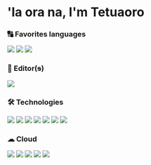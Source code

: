 # 'Ia ora na, I'm Tetuaoro

### 🔠 Favorites languages

<p>
    <img src="https://img.shields.io/badge/-rust-red" />
    <img src="https://img.shields.io/badge/-typescript-blue" />
    <img src="https://img.shields.io/badge/-solidity-white" />
</p>

### 📄 Editor(<del>s</del>)

<p>
  <img src="https://img.shields.io/badge/Editor-VS_Code-informational?style=flat&logo=visual-studio-code&logoColor=blue&color=blue&labelColor=20232A"/>
</p>

### 🛠 Technologies

<p>
  <img src="https://img.shields.io/badge/-React-informational?style=flat&logo=react&logoColor=cyan&color=cyan&labelColor=20232A"/>
  <img src="https://img.shields.io/badge/-NextJs-informational?style=flat&logo=Next.js&logoColor=white&color=black&labelColor=20232A"/>
  <img src="https://img.shields.io/badge/-Typescript-informational?style=flat&logo=typescript&logoColor=blue&color=blue&labelColor=20232A"/>
  <img src="https://img.shields.io/badge/-Express-informational?style=flat&logo=express&logoColor=green&color=green&labelColor=20232A"/>
  <img src="https://img.shields.io/badge/-Node-informational?style=flat&logo=node.js&logoColor=green&color=green&labelColor=20232A"/>
  <img src="https://img.shields.io/badge/-Solidity-informational?style=flat&logo=solidity&logoColor=white&color=white&labelColor=20232A"/>
  <img src="https://img.shields.io/badge/-Rust-informational?style=flat&logo=rust&logoColor=red&color=red&labelColor=20232A"/>
</p>

### ☁ Cloud

<p>
  <img src="https://img.shields.io/badge/-Heroku-informational?style=flat&logo=heroku&logoColor=purple&color=purple&labelColor=20232A"/>
  <img src="https://img.shields.io/badge/-OVH-informational?style=flat&logo=ovh&logoColor=blue&color=blue&labelColor=20232A"/>
  <img src="https://img.shields.io/badge/-Firebase-informational?style=flat&logo=firebase&logoColor=orange&color=orange&labelColor=20232A"/>
  <img src="https://img.shields.io/badge/-Vercel-informational?style=flat&logo=vercel&logoColor=white&color=white&labelColor=20232A"/>
  <img src="https://img.shields.io/badge/-NextCloud-informational?style=flat&logo=nextcloud&logoColor=blue&color=blue&labelColor=20232A"/>
</p>
